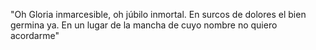 "Oh Gloria inmarcesible, oh júbilo inmortal. En surcos de dolores el bien germina ya. En un lugar de la mancha de cuyo nombre no quiero acordarme"
